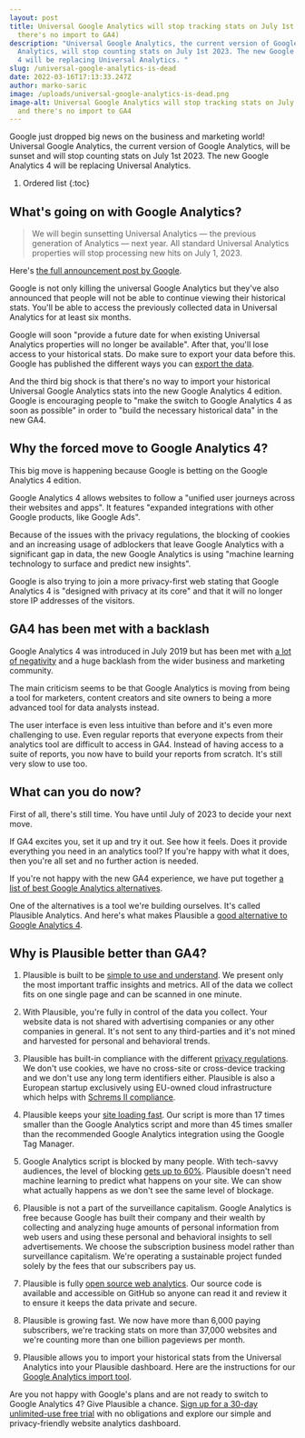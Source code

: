 ```yaml
---
layout: post
title: Universal Google Analytics will stop tracking stats on July 1st 2023 (and
  there's no import to GA4)
description: "Universal Google Analytics, the current version of Google
  Analytics, will stop counting stats on July 1st 2023. The new Google Analytics
  4 will be replacing Universal Analytics. "
slug: /universal-google-analytics-is-dead
date: 2022-03-16T17:13:33.247Z
author: marko-saric
image: /uploads/universal-google-analytics-is-dead.png
image-alt: Universal Google Analytics will stop tracking stats on July 1st 2023
  and there's no import to GA4
---
```

Google just dropped big news on the business and marketing world! Universal Google Analytics, the current version of Google Analytics, will be sunset and will stop counting stats on July 1st 2023. The new Google Analytics 4 will be replacing Universal Analytics.

1. Ordered list
{:toc}

## What's going on with Google Analytics?

> We will begin sunsetting Universal Analytics — the previous generation of Analytics — next year. All standard Universal Analytics properties will stop processing new hits on July 1, 2023.

Here's [the full announcement post by Google](https://blog.google/products/marketingplatform/analytics/prepare-for-future-with-google-analytics-4/).

Google is not only killing the universal Google Analytics but they've also announced that people will not be able to continue viewing their historical stats. You'll be able to access the previously collected data in Universal Analytics for at least six months.

Google will soon "provide a future date for when existing Universal Analytics properties will no longer be available". After that, you'll lose access to your historical stats. Do make sure to export your data before this. Google has published the different ways you can [export the data](https://support.google.com/analytics/answer/11583528#export).

And the third big shock is that there's no way to import your historical Universal Google Analytics stats into the new Google Analytics 4 edition. Google is encouraging people to "make the switch to Google Analytics 4 as soon as possible" in order to "build the necessary historical data" in the new GA4.

## Why the forced move to Google Analytics 4?

This big move is happening because Google is betting on the Google Analytics 4 edition.

Google Analytics 4 allows websites to follow a "unified user journeys across their websites and apps". It features "expanded integrations with other Google products, like Google Ads". 

Because of the issues with the privacy regulations, the blocking of cookies and an increasing usage of adblockers that leave Google Analytics with a significant gap in data, the new Google Analytics is using "machine learning technology to surface and predict new insights".

Google is also trying to join a more privacy-first web stating that Google Analytics 4 is "designed with privacy at its core" and that it will no longer store IP addresses of the visitors.

## GA4 has been met with a backlash

Google Analytics 4 was introduced in July 2019 but has been met with [a lot of negativity](https://www.searchenginejournal.com/google-analytics-4-backlash/411392/) and a huge backlash from the wider business and marketing community. 

The main criticism seems to be that Google Analytics is moving from being a tool for marketers, content creators and site owners to being a more advanced tool for data analysts instead.  

The user interface is even less intuitive than before and it's even more challenging to use. Even regular reports that everyone expects from their analytics tool are difficult to access in GA4. Instead of having access to a suite of reports, you now have to build your reports from scratch. It's still very slow to use too.

## What can you do now?

First of all, there's still time. You have until July of 2023 to decide your next move.

If GA4 excites you, set it up and try it out. See how it feels. Does it provide everything you need in an analytics tool? If you're happy with what it does, then you're all set and no further action is needed. 

If you're not happy with the new GA4 experience, we have put together [a list of best Google Analytics alternatives](https://plausible.io/blog/google-analytics-alternatives). 

One of the alternatives is a tool we're building ourselves. It's called Plausible Analytics. And here's what makes Plausible a [good alternative to Google Analytics 4](https://plausible.io/vs-google-analytics).

## Why is Plausible better than GA4?

1. Plausible is built to be [simple to use and understand](https://plausible.io/simple-web-analytics). We present only the most important traffic insights and metrics. All of the data we collect fits on one single page and can be scanned in one minute.

2. With Plausible, you're fully in control of the data you collect. Your website data is not shared with advertising companies or any other companies in general. It's not sent to any third-parties and it's not mined and harvested for personal and behavioral trends.

3. Plausible has built-in compliance with the different [privacy regulations](https://plausible.io/privacy-focused-web-analytics). We don't use cookies, we have no cross-site or cross-device tracking and we don't use any long term identifiers either. Plausible is also a European startup exclusively using EU-owned cloud infrastructure which helps with [Schrems II compliance](https://plausible.io/blog/google-analytics-illegal). 

4. Plausible keeps your [site loading fast](https://plausible.io/lightweight-web-analytics). Our script is more than 17 times smaller than the Google Analytics script and more than 45 times smaller than the recommended Google Analytics integration using the Google Tag Manager. 

5. Google Analytics script is blocked by many people. With tech-savvy audiences, the level of blocking [gets up to 60%](https://plausible.io/blog/google-analytics-adblockers-missing-data). Plausible doesn't need machine learning to predict what happens on your site. We can show what actually happens as we don't see the same level of blockage. 

6. Plausible is not a part of the surveillance capitalism. Google Analytics is free because Google has built their company and their wealth by collecting and analyzing huge amounts of personal information from web users and using these personal and behavioral insights to sell advertisements. We choose the subscription business model rather than surveillance capitalism. We're operating a sustainable project funded solely by the fees that our subscribers pay us.

7. Plausible is fully [open source web analytics](https://plausible.io/open-source-website-analytics). Our source code is available and accessible on GitHub so anyone can read it and review it to ensure it keeps the data private and secure.

8. Plausible is growing fast. We now have more than 6,000 paying subscribers, we're tracking stats on more than 37,000 websites and we're counting more than one billion pageviews per month.

9. Plausible allows you to import your historical stats from the Universal Analytics into your Plausible dashboard. Here are the instructions for our [Google Analytics import tool](https://plausible.io/docs/google-analytics-import).
 
Are you not happy with Google's plans and are not ready to switch to Google Analytics 4? Give Plausible a chance. [Sign up for a 30-day unlimited-use free trial](https://plausible.io/register) with no obligations and explore our simple and privacy-friendly website analytics dashboard.